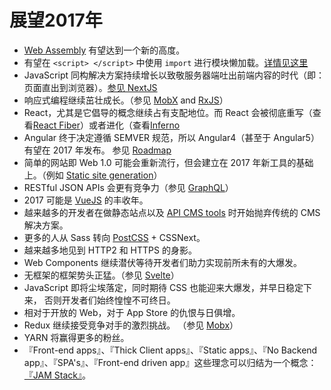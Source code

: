 # 展望2017年

* [Web Assembly](http://webassembly.org/) 有望达到一个新的高度。
* 有望在 ` <script> </script> ` 中使用 `import` 进行模块懒加载。[详情见这里](https://github.com/tc39/proposal-dynamic-import#example)
* JavaScript 同构解决方案持续增长以致敬服务器端吐出前端内容的时代（即：页面直出到浏览器）。[参见 NextJS ](https://github.com/zeit/next.js)
* 响应式编程继续茁壮成长。（参见 [MobX](https://github.com/mobxjs/mobx) and [RxJS](https://github.com/Reactive-Extensions/RxJS)）
* React，尤其是它倡导的概念继续占有支配地位。而 React 会被彻底重写（查看[React Fiber](https://github.com/acdlite/react-fiber-architecture)）或者进化（查看[Inferno](https://github.com/infernojs/inferno)
* Angular 终于决定遵循 SEMVER 规范，所以 Angular4（甚至于 Angular5）有望在 2017 年发布。 参见 [Roadmap](https://www.youtube.com/watch?v=aJIMoLgqU_o&feature=youtu.be&t=6m12s)
* 简单的网站即 Web 1.0 可能会重新流行，但会建立在 2017 年新工具的基础上。（例如 [Static site generation](https://github.com/vigetlabs/gulp-starter/tree/blendid)）
* RESTful JSON APIs 会更有竞争力（参见 [GraphQL](http://graphql.org/)）
* 2017 可能是 [VueJS](https://vuejs.org/) 的丰收年。
* 越来越多的开发者在做静态站点以及 [API CMS tools](https://www.google.com/webhp?sourceid=chrome-instant&rlz=1C5CHFA_enUS712US713&ion=1&espv=2&ie=UTF-8#q=api%20cms) 时开始抛弃传统的 CMS 解决方案。
* 更多的人从 Sass 转向 [PostCSS](http://postcss.org/) + CSSNext。
* 越来越多地见到 HTTP2 和 HTTPS 的身影。
* Web Components 继续潜伏等待开发者们助力实现前所未有的大爆发。
* 无框架的框架势头正猛。（参见 [Svelte](https://svelte.technology/blog/frameworks-without-the-framework/)）
* JavaScript 即将尘埃落定，同时期待 CSS 也能迎来大爆发，并早日稳定下来， 否则开发者们始终惶惶不可终日。
* 相对于开放的 Web，对于 App Store 的仇恨与日俱增。
* Redux 继续接受竞争对手的激烈挑战。 （参见 [Mobx](https://mobx.js.org/)）
* YARN 将赢得更多的粉丝。
* 『Front-end apps』、『Thick Client apps』、『Static apps』、『No Backend app』、『SPA's』、『Front-end driven app』这些理念可以归结为一个概念：[『JAM Stack』](https://jamstack.org/)。
